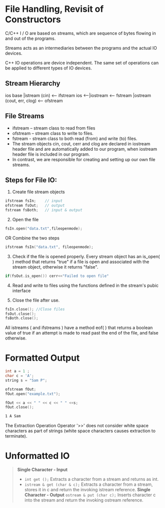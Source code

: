 # File Handling, Revisit of Constructors

C/C++ I / O are based on streams, which are sequence of bytes flowing in and out of the programs.

Streams acts as an intermediaries between the programs and the actual IO devices.

C++ IO operations are device independent. The same set of operations can be applied to different types of IO devices.

## Stream Hierarchy

<ios>         <istream>       <iostream>          <fstream>
ios base      |istream        (cin)               <-- ifstream
ios        <--|iostream                           <-- fstream
              |ostream        (cout, err, clog)   <-- ofstream
              <ostream>

## File Streams

- ifstream – stream class to read from files
- ofstream – stream class to write to files.
- fstream - stream class to both read (from) and write (to) files.
- The stream objects cin, cout, cerr and clog are declared in iostream
  header file and are automatically added to our program, when iostream
  header file is included in our program.
- In contrast, we are responsible for creating and setting up our own file streams.

## Steps for File IO:

1. Create file stream objects
```c
ifstream fsIn;    // input
ofstream fsOut;   // output
fstream fsBoth;   // input & output
```

2. Open the file
```c
fsIn.open("data.txt",fileopenmode);
```
OR Combine the two steps
```c
ifstream fsIn("data.txt", fileopenmode);
```

3. Check if the file is opened properly. Every stream object has an is_open( )
method that returns "true" if a file is open and associated with the stream
object, otherwise it returns "false".
```c
if(fsOut.is_open()) cerr<<"Failed to open file"
```

4. Read and write to files using the functions defined in the stream's pubic interface

5. Close the file after use.
```c
fsIn.close(); //Close files
fsOut.close();
fsBoth.close();
```

All istreams ( and ifstreams ) have a method eof( ) that returns a boolean value of true
if an attempt is made to read past the end of the file, and false otherwise.

# Formatted Output

```c
int a = 1 ;
char c = 'A';
string s = "Sam P";

ofstream fOut;
fOut.open("example.txt");

fOut << a << " " << c << " " <<s;
fOut.close();
```

```example.txt
1 A Sam
```

The Extraction Operation Operator '>>' does not consider white space characters
as part of strings (white space characters causes extraction to terminate).


# Unformatted IO

> **Single Character - Input**
> - `int get ();` Extracts a character from a stream and returns as int.
> - `istream & get (char & c);` Extracts a character from a stream, stores it in c and return the invoking istream reference.
> **Single Character - Output**
> `ostream & put (char c);` Inserts character c into the stream and return the invoking ostream reference.


